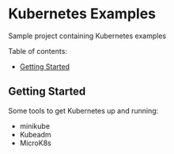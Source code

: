 # Kubernetes Examples

Sample project containing Kubernetes examples

Table of contents:

* [Getting Started](#getting-started)

## Getting Started

Some tools to get Kubernetes up and running:

* minikube
* Kubeadm
* MicroK8s
